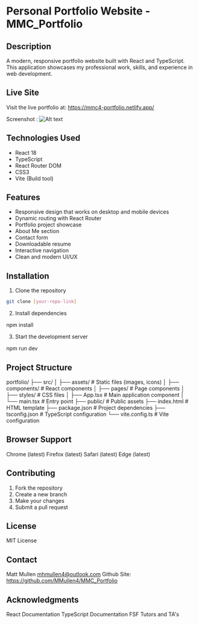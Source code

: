 # Personal Portfolio Website - MMC_Portfolio

## Description

A modern, responsive portfolio website built with React and TypeScript. This application showcases my professional work, skills, and experience in web development.

## Live Site

Visit the live portfolio at: https://mmc4-portfolio.netlify.app/

Screenshot : ![Alt text](<Screenshot 2025-03-14 at 11.17.07 AM.png>)


## Technologies Used

- React 18
- TypeScript
- React Router DOM
- CSS3
- Vite (Build tool)

## Features

- Responsive design that works on desktop and mobile devices
- Dynamic routing with React Router
- Portfolio project showcase
- About Me section
- Contact form
- Downloadable resume
- Interactive navigation
- Clean and modern UI/UX

## Installation

1. Clone the repository

```bash
git clone [your-repo-link]
```
2. Install dependencies

npm install

3. Start the development server

npm run dev

## Project Structure

portfolio/
├── src/
│ ├── assets/ # Static files (images, icons)
│ ├── components/ # React components
│ ├── pages/ # Page components
│ ├── styles/ # CSS files
│ ├── App.tsx # Main application component
│ └── main.tsx # Entry point
├── public/ # Public assets
├── index.html # HTML template
├── package.json # Project dependencies
├── tsconfig.json # TypeScript configuration
└── vite.config.ts # Vite configuration

## Browser Support
Chrome (latest)
Firefox (latest)
Safari (latest)
Edge (latest)

## Contributing
1. Fork the repository
2. Create a new branch
3. Make your changes
4. Submit a pull request

## License
MIT License

## Contact
Matt Mullen
mhmullen4@outlook.com
Github Site: https://github.com/MMullen4/MMC_Portfolio

## Acknowledgments
React Documentation
TypeScript Documentation
FSF Tutors and TA's

